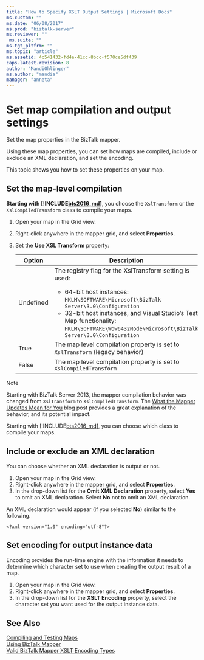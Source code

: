 ```yaml
---
title: "How to Specify XSLT Output Settings | Microsoft Docs"
ms.custom: ""
ms.date: "06/08/2017"
ms.prod: "biztalk-server"
ms.reviewer: ""
 ms.suite: ""
ms.tgt_pltfrm: ""
ms.topic: "article"
ms.assetid: 4c541432-fd4e-41cc-8bcc-f570ce5df439
caps.latest.revision: 8
author: "MandiOhlinger"
ms.author: "mandia"
manager: "anneta"
---
```

# Set map compilation and output settings
Set the map properties in the BizTalk mapper. 

Using these map properties, you can set how maps are compiled, include or exclude an XML declaration, and set the encoding. 

This topic shows you how to set these properties on your map.

## Set the map-level compilation

**Starting with [!INCLUDE[bts2016_md](../includes/bts2016-md.md)]**, you choose the `XslTransform` or the `XslCompiledTransform` class to compile your maps. 

1. Open your map in the Grid view.
2. Right-click anywhere in the mapper grid, and select **Properties**.  
3. Set the **Use XSL Transform** property: 

    | Option | Description |
    | --- | --- |
    | Undefined | The registry flag for the XslTransform setting is used: <ul><li>64-bit host instances: `HKLM\SOFTWARE\Microsoft\BizTalk Server\3.0\Configuration`</li><li>32-bit host instances, and Visual Studio’s Test Map functionality: `HKLM\SOFTWARE\Wow6432Node\Microsoft\BizTalk Server\3.0\Configuration`</li></ul> | 
    | True | The map level compilation property is set to `XslTransform` (legacy behavior) | 
    | False | The map level compilation property is set to `XslCompiledTransform` | 

> [!NOTE] 
> Starting with BizTalk Server 2013, the mapper compilation behavior was changed from `XslTransform` to `XslCompiledTransform`. The [What the Mapper Updates Mean for You](http://www.quicklearn.com/blog/2013/05/24/what-the-biztalk-server-2013-mapper-updates-mean-for-you/) blog post provides a great explanation of the behavior, and its potential impact. 
> 
> Starting with [!INCLUDE[bts2016_md](../includes/bts2016-md.md)], you can choose which class to compile your maps. 
  
## Include or exclude an XML declaration  
You can choose whether an XML declaration is output or not. 

1. Open your map in the Grid view.
2. Right-click anywhere in the mapper grid, and select **Properties**.  
3. In the drop-down list for the **Omit XML Declaration** property, select **Yes** to omit an XML declaration. Select **No** not to omit an XML declaration.  

An XML declaration would appear (if you selected **No**) similar to the following.  
  
```  
<?xml version="1.0" encoding="utf-8"?>  
```  
  
## Set encoding for output instance data  
Encoding provides the run-time engine with the information it needs to determine which character set to use when creating the output result of a map.  
   
1. Open your map in the Grid view.
2. Right-click anywhere in the mapper grid, and select **Properties**.    
3.  In the drop-down list for the **XSLT Encoding** property, select the character set you want used for the output instance data.  
  
## See Also  
 [Compiling and Testing Maps](../core/compiling-and-testing-maps.md)   
 [Using BizTalk Mapper](../core/using-biztalk-mapper.md)   
 [Valid BizTalk Mapper XSLT Encoding Types](../core/valid-biztalk-mapper-xslt-encoding-types.md)